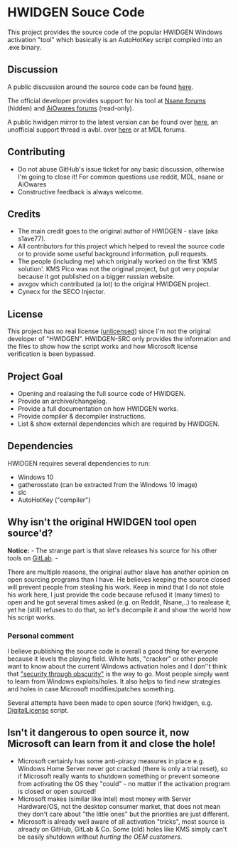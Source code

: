 # HWIDGEN Souce Code

This project provides the source code of the popular HWIDGEN Windows activation "tool" which basically is an AutoHotKey script compiled into an .exe binary. 


## Discussion
A public discussion around the source code can be found [here](https://old.reddit.com/r/Piracy/comments/d654al/contribution_hwidgen_source_code/). 

The official developer provides support for his tool at [Nsane forums](https://www.nsaneforums.com/topic/312871-windows-10-digital-license-hwid-generation-without-kms-or-predecessor-installupgrade) (hidden) and [AiOwares forums](https://www.aiowares.com/showthread.php?tid=246) (read-only). 

A public hwidgen mirror to the latest version can be found over [here](https://old.reddit.com/r/sjain_guides/comments/9qyuij/hwidkms38genmk6_download_and_usage_guide/), an unofficial support thread is avbl. over [here](https://www.reddit.com/r/sjain_guides/comments/aviidg/support_thread_2_ask_questions_here/) or at MDL forums.


## Contributing
* Do not abuse GitHub's issue ticket for any basic discussion, otherwise I'm going to close it! For common questions use reddit, MDL, nsane or AiOwares
* Constructive feedback is always welcome.


## Credits
* The main credit goes to the original author of HWIDGEN - slave (aka s1ave77). 
* All contributors for this project which helped to reveal the source code or to provide some useful background information, pull requests. 
* The people (including me) which originally worked on the first 'KMS solution'. KMS Pico was not the original project, but got very popular because it got published on a bigger russian website.
* avxgov which contributed (a lot) to the original HWIDGEN project.
* Cynecx for the SECO Injector.


## License
This project has no real license ([unlicensed](https://github.com/CHEF-KOCH/HWIDGEN-SRC/blob/master/LICENSE)) since I'm not the original developer of "HWIDGEN". HWIDGEN-SRC only provides the information and the files to show how the script works and how Microsoft license verification is been bypassed.


## Project Goal
* Opening and realasing the full source code of HWIDGEN.
* Provide an archive/changelog.
* Provide a full documentation on how HWIDGEN works.
* Provide compiler & decompiler instructions.
* List & show external dependencies which are required by HWIDGEN.


## Dependencies
HWIDGEN requires several dependencies to run:
* Windows 10
* gatherosstate (can be extracted from the Windows 10 Image)
* slc
* AutoHotKey ("compiler")


## Why isn't the original HWIDGEN tool open source'd?

**Notice:** - The strange part is that slave releases his source for his other tools on [GitLab](https://gitlab.com/s1ave77). - 

There are multiple reasons, the original author slave has another opinion on open sourcing programs than I have. He believes keeping the source closed will prevent people from stealing his work. Keep in mind that I do not stole his work here, I just provide the code because refused it (many times) to open and he got several times asked (e.g. on Reddit, Nsane,..) to realease it, yet he (still) refuses to do that, so let's decompile it and show the world how his script works. 

### Personal comment
I believe publishing the source code is overall a good thing for everyone because it levels the playing field. White hats, "cracker" or other people want to know about the current Windows activation holes and I don''t think that ["security through obscurity"](https://en.wikipedia.org/wiki/Security_through_obscurity) is the way to go. Most people simply want to learn from Windows exploits/holes. It also helps to find new strategies and holes in case Microsoft modifies/patches something.

Several attempts have been made to open source (fork) hwidgen, e.g. [DigitalLicense](https://github.com/ARAlex143/activator) script.


## Isn't it dangerous to open source it, now Microsoft can learn from it and close the hole!
* Microsoft certainly has some anti-piracy measures in place e.g. Windows Home Server never got cracked (there is only a trial reset), so if Microsoft really wants to shutdown something or prevent someone from activating the OS they "could" - no matter if the activation program is closed or open sourced!
* Microsoft makes (similar like Intel) most money with Server Hardware/OS, not the desktop consumer market, that does not mean they don't care about "the little ones" but the priorities are just different. 
* Microsoft is already well aware of all activation "tricks", most source is already on GitHub, GitLab & Co. Some (old) holes like KMS simply can't be easily shutdown without _hurting the OEM customers_.

